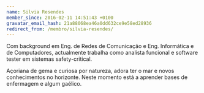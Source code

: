 ```yaml
---
name: Silvia Resendes
member_since: 2016-02-11 14:51:43 +0100
gravatar_email_hash: 21a88068ea46a0dd632ce9e58ed28936
redirect_from: /membro/silvia-resendes/
---
```

Com background em Eng. de Redes de Comunicação e Eng. Informática e de Computadores, actualmente trabalha como analista funcional e software tester em sistemas safety-critical.

Açoriana de gema e curiosa por natureza, adora ter o mar e novos conhecimentos no horizonte. Neste momento está a aprender bases de enfermagem e algum gaélico.

